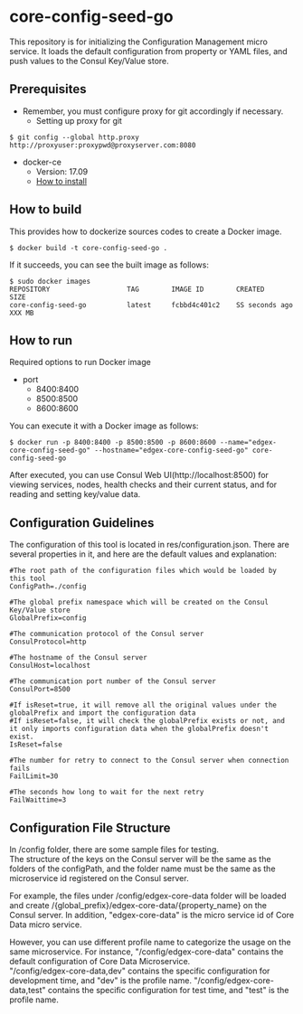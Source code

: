 core-config-seed-go
================================

This repository is for initializing the Configuration Management micro service.
It loads the default configuration from property or YAML files, and push values to the Consul Key/Value store.


## Prerequisites ##
- Remember, you must configure proxy for git accordingly if necessary.
  - Setting up proxy for git
```shell
$ git config --global http.proxy http://proxyuser:proxypwd@proxyserver.com:8080
```
- docker-ce
    - Version: 17.09
    - [How to install](https://docs.docker.com/engine/installation/linux/docker-ce/ubuntu/)

## How to build  ##
This provides how to dockerize sources codes to create a Docker image.
```shell
$ docker build -t core-config-seed-go .
```
If it succeeds, you can see the built image as follows:
```shell
$ sudo docker images
REPOSITORY                   TAG        IMAGE ID        CREATED           SIZE
core-config-seed-go          latest     fcbbd4c401c2    SS seconds ago    XXX MB
```

## How to run  ##
Required options to run Docker image
- port
    - 8400:8400
    - 8500:8500
    - 8600:8600

You can execute it with a Docker image as follows:
```shell
$ docker run -p 8400:8400 -p 8500:8500 -p 8600:8600 --name="edgex-core-config-seed-go" --hostname="edgex-core-config-seed-go" core-config-seed-go
```
After executed, you can use Consul Web UI(http://localhost:8500) for viewing services, nodes, health checks and their current status, and for reading and setting key/value data.

## Configuration Guidelines ##

The configuration of this tool is located in res/configuration.json.
There are several properties in it, and here are the default values and explanation:

    #The root path of the configuration files which would be loaded by this tool
    ConfigPath=./config

    #The global prefix namespace which will be created on the Consul Key/Value store
    GlobalPrefix=config

    #The communication protocol of the Consul server
    ConsulProtocol=http

    #The hostname of the Consul server
    ConsulHost=localhost

    #The communication port number of the Consul server
    ConsulPort=8500

    #If isReset=true, it will remove all the original values under the globalPrefix and import the configuration data
    #If isReset=false, it will check the globalPrefix exists or not, and it only imports configuration data when the globalPrefix doesn't exist.
    IsReset=false

    #The number for retry to connect to the Consul server when connection fails
    FailLimit=30

    #The seconds how long to wait for the next retry
    FailWaittime=3

## Configuration File Structure ##

In /config folder, there are some sample files for testing.<br>
The structure of the keys on the Consul server will be the same as the folders of the configPath, and the folder name must be the same as the microservice id registered on the Consul server.

For example, the files under /config/edgex-core-data folder will be loaded and create /{global_prefix}/edgex-core-data/{property_name} on the Consul server.
In addition, "edgex-core-data" is the micro service id of Core Data micro service.

However, you can use different profile name to categorize the usage on the same microservice. For instance,
"/config/edgex-core-data" contains the default configuration of Core Data Microservice.<br>
"/config/edgex-core-data,dev" contains the specific configuration for development time, and "dev" is the profile name.
"/config/edgex-core-data,test" contains the specific configuration for test time, and "test" is the profile name.
